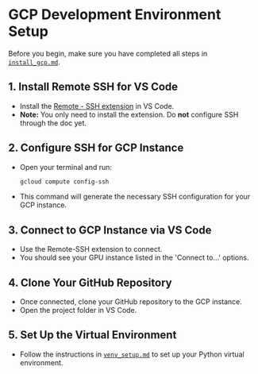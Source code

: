 # GCP Development Environment Setup

Before you begin, make sure you have completed all steps in [`install_gcp.md`](./install_gcp.md).

## 1. Install Remote SSH for VS Code
- Install the [Remote - SSH extension](https://code.visualstudio.com/docs/remote/ssh) in VS Code.
- **Note:** You only need to install the extension. Do **not** configure SSH through the doc yet.

## 2. Configure SSH for GCP Instance
- Open your terminal and run:

  ```sh
  gcloud compute config-ssh
  ```
- This command will generate the necessary SSH configuration for your GCP instance.

## 3. Connect to GCP Instance via VS Code
- Use the Remote-SSH extension to connect.
- You should see your GPU instance listed in the 'Connect to...' options.

## 4. Clone Your GitHub Repository
- Once connected, clone your GitHub repository to the GCP instance.
- Open the project folder in VS Code.

## 5. Set Up the Virtual Environment
- Follow the instructions in [`venv_setup.md`](./venv_setup.md) to set up your Python virtual environment.
